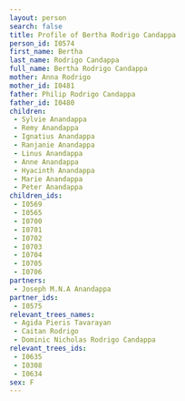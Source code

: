 ```yaml
---
layout: person
search: false
title: Profile of Bertha Rodrigo Candappa
person_id: I0574
first_name: Bertha
last_name: Rodrigo Candappa
full_name: Bertha Rodrigo Candappa
mother: Anna Rodrigo
mother_id: I0481
father: Philip Rodrigo Candappa
father_id: I0480
children:
 - Sylvie Anandappa
 - Remy Anandappa
 - Ignatius Anandappa
 - Ranjanie Anandappa
 - Linus Anandappa
 - Anne Anandappa
 - Hyacinth Anandappa
 - Marie Anandappa
 - Peter Anandappa
children_ids:
 - I0569
 - I0565
 - I0700
 - I0701
 - I0702
 - I0703
 - I0704
 - I0705
 - I0706
partners:
 - Joseph M.N.A Anandappa
partner_ids:
 - I0575
relevant_trees_names:
 - Agida Pieris Tavarayan
 - Caitan Rodrigo
 - Dominic Nicholas Rodrigo Candappa
relevant_trees_ids:
 - I0635
 - I0308
 - I0634
sex: F
---
```



